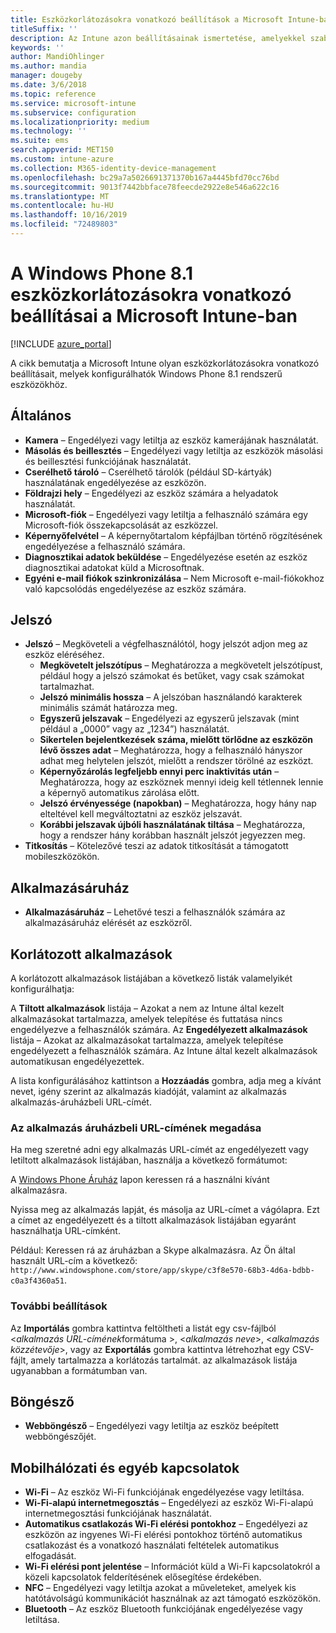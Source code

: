 ```yaml
---
title: Eszközkorlátozásokra vonatkozó beállítások a Microsoft Intune-ban Windows Phone 8.1 esetén
titleSuffix: ''
description: Az Intune azon beállításainak ismertetése, amelyekkel szabályozhatók az eszközbeállítások, illetve a funkciók köre a Windows Phone 8.1 rendszerű eszközökön.
keywords: ''
author: MandiOhlinger
ms.author: mandia
manager: dougeby
ms.date: 3/6/2018
ms.topic: reference
ms.service: microsoft-intune
ms.subservice: configuration
ms.localizationpriority: medium
ms.technology: ''
ms.suite: ems
search.appverid: MET150
ms.custom: intune-azure
ms.collection: M365-identity-device-management
ms.openlocfilehash: bc29a7a5026691371370b167a4445bfd70cc76bd
ms.sourcegitcommit: 9013f7442bbface78feecde2922e8e546a622c16
ms.translationtype: MT
ms.contentlocale: hu-HU
ms.lasthandoff: 10/16/2019
ms.locfileid: "72489803"
---
```

# <a name="microsoft-intune-windows-phone-81-device-restriction-settings"></a>A Windows Phone 8.1 eszközkorlátozásokra vonatkozó beállításai a Microsoft Intune-ban

[!INCLUDE [azure_portal](../includes/azure_portal.md)]

A cikk bemutatja a Microsoft Intune olyan eszközkorlátozásokra vonatkozó beállításait, melyek konfigurálhatók Windows Phone 8.1 rendszerű eszközökhöz.


## <a name="general"></a>Általános

- **Kamera** – Engedélyezi vagy letiltja az eszköz kamerájának használatát.
- **Másolás és beillesztés** – Engedélyezi vagy letiltja az eszközök másolási és beillesztési funkciójának használatát.
- **Cserélhető tároló** – Cserélhető tárolók (például SD-kártyák) használatának engedélyezése az eszközön.
- **Földrajzi hely** – Engedélyezi az eszköz számára a helyadatok használatát.
- **Microsoft-fiók** – Engedélyezi vagy letiltja a felhasználó számára egy Microsoft-fiók összekapcsolását az eszközzel.
- **Képernyőfelvétel** – A képernyőtartalom képfájlban történő rögzítésének engedélyezése a felhasználó számára.
- **Diagnosztikai adatok beküldése** – Engedélyezése esetén az eszköz diagnosztikai adatokat küld a Microsoftnak.
- **Egyéni e-mail fiókok szinkronizálása** – Nem Microsoft e-mail-fiókokhoz való kapcsolódás engedélyezése az eszköz számára.

## <a name="password"></a>Jelszó

- **Jelszó** – Megköveteli a végfelhasználótól, hogy jelszót adjon meg az eszköz eléréséhez.
  - **Megkövetelt jelszótípus** – Meghatározza a megkövetelt jelszótípust, például hogy a jelszó számokat és betűket, vagy csak számokat tartalmazhat.
  - **Jelszó minimális hossza** – A jelszóban használandó karakterek minimális számát határozza meg.
  - **Egyszerű jelszavak** – Engedélyezi az egyszerű jelszavak (mint például a „0000” vagy az „1234”) használatát.
  - **Sikertelen bejelentkezések száma, mielőtt törlődne az eszközön lévő összes adat** – Meghatározza, hogy a felhasználó hányszor adhat meg helytelen jelszót, mielőtt a rendszer törölné az eszközt.
  - **Képernyőzárolás legfeljebb ennyi perc inaktivitás után** – Meghatározza, hogy az eszköznek mennyi ideig kell tétlennek lennie a képernyő automatikus zárolása előtt.
  - **Jelszó érvényessége (napokban)** – Meghatározza, hogy hány nap elteltével kell megváltoztatni az eszköz jelszavát.
  - **Korábbi jelszavak újbóli használatának tiltása** – Meghatározza, hogy a rendszer hány korábban használt jelszót jegyezzen meg.
- **Titkosítás** – Kötelezővé teszi az adatok titkosítását a támogatott mobileszközökön.

## <a name="app-store"></a>Alkalmazásáruház

- **Alkalmazásáruház** – Lehetővé teszi a felhasználók számára az alkalmazásáruház elérését az eszközről.

## <a name="restricted-apps"></a>Korlátozott alkalmazások

A korlátozott alkalmazások listájában a következő listák valamelyikét konfigurálhatja:

A **Tiltott alkalmazások** listája – Azokat a nem az Intune által kezelt alkalmazásokat tartalmazza, amelyek telepítése és futtatása nincs engedélyezve a felhasználók számára.
Az **Engedélyezett alkalmazások** listája – Azokat az alkalmazásokat tartalmazza, amelyek telepítése engedélyezett a felhasználók számára. Az Intune által kezelt alkalmazások automatikusan engedélyezettek.

A lista konfigurálásához kattintson a **Hozzáadás** gombra, adja meg a kívánt nevet, igény szerint az alkalmazás kiadóját, valamint az alkalmazás alkalmazás-áruházbeli URL-címét.

### <a name="how-to-specify-the-url-to-an-app-in-the-store"></a>Az alkalmazás áruházbeli URL-címének megadása

Ha meg szeretné adni egy alkalmazás URL-címét az engedélyezett vagy letiltott alkalmazások listájában, használja a következő formátumot:

A [Windows Phone Áruház](https://www.microsoft.com/store/apps/windows-phone) lapon keressen rá a használni kívánt alkalmazásra.

Nyissa meg az alkalmazás lapját, és másolja az URL-címet a vágólapra. Ezt a címet az engedélyezett és a tiltott alkalmazások listájában egyaránt használhatja URL-címként.

Például: Keressen rá az áruházban a Skype alkalmazásra. Az Ön által használt URL-cím a következő: `http://www.windowsphone.com/store/app/skype/c3f8e570-68b3-4d6a-bdbb-c0a3f4360a51`.



### <a name="additional-options"></a>További beállítások

Az **Importálás** gombra kattintva feltöltheti a listát egy csv-fájlból <*alkalmazás URL-címének*formátuma >, <*alkalmazás neve*>, <*alkalmazás közzétevője*>, vagy az **Exportálás** gombra kattintva létrehozhat egy CSV-fájlt, amely tartalmazza a korlátozás tartalmát. az alkalmazások listája ugyanabban a formátumban van.


## <a name="browser"></a>Böngésző

- **Webböngésző** – Engedélyezi vagy letiltja az eszköz beépített webböngészőjét.

## <a name="cellular-and-connectivity"></a>Mobilhálózati és egyéb kapcsolatok

- **Wi-Fi** – Az eszköz Wi-Fi funkciójának engedélyezése vagy letiltása.
- **Wi-Fi-alapú internetmegosztás** – Engedélyezi az eszköz Wi-Fi-alapú internetmegosztási funkciójának használatát.
- **Automatikus csatlakozás Wi-Fi elérési pontokhoz** – Engedélyezi az eszközön az ingyenes Wi-Fi elérési pontokhoz történő automatikus csatlakozást és a vonatkozó használati feltételek automatikus elfogadását.
- **Wi-Fi elérési pont jelentése** – Információt küld a Wi-Fi kapcsolatokról a közeli kapcsolatok felderítésének elősegítése érdekében.
- **NFC** – Engedélyezi vagy letiltja azokat a műveleteket, amelyek kis hatótávolságú kommunikációt használnak az azt támogató eszközökön.
- **Bluetooth** – Az eszköz Bluetooth funkciójának engedélyezése vagy letiltása.
